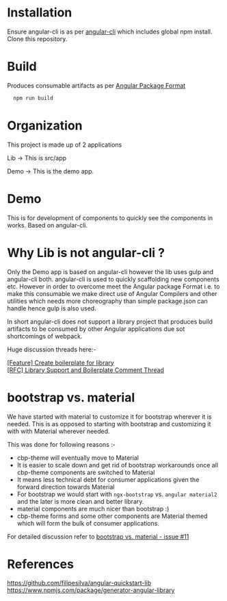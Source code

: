 # Installation

Ensure angular-cli is as per [angular-cli](https://cli.angular.io/) which includes global npm install.
Clone this repository.

# Build

Produces consumable artifacts as per [Angular Package Format](https://docs.google.com/document/d/1CZC2rcpxffTDfRDs6p1cfbmKNLA6x5O-NtkJglDaBVs/preview)


```bash
  npm run build
 ```

# Organization

This project is made up of 2 applications

Lib -> This is src/app

Demo -> This is the demo app.

# Demo

This is for development of components to quickly see the components in works.
Based on angular-cli.  

# Why Lib is not angular-cli ?

Only the Demo app is based on angular-cli however the lib uses gulp and angular-cli both. angular-cli is used to quickly scaffolding new components etc.
However in order to overcome meet the Angular package Format i.e. to make this consumable we make direct use of Angular Compilers and other utilities which needs more choreography than simple package.json can handle hence gulp is also used.
  

In short angular-cli does not support a library project that produces build artifacts to be consumed by other Angular applications due sot shortcomings of webpack.

Huge discussion threads here:- 

[[Feature] Create boilerplate for library](https://github.com/angular/angular-cli/issues/1692)  
[[RFC] Library Support and Boilerplate Comment Thread](https://github.com/angular/angular-cli/issues/6510) 


# bootstrap vs. material

We have started with material to customize it for bootstrap wherever it is needed. 
This is as opposed to starting with bootstrap and customizing it with with Material wherever needed.

This was done for following reasons :-  

* cbp-theme will eventually move to Material
* It is easier to scale down and get rid of bootstrap workarounds once all cbp-theme components are switched to Material
* It means less technical debt for consumer applications given the forward direction towards Material
* For bootstrap we would start with `ngx-bootstrap` vs. `angular material2` and the later is more clean and better library.   
* material components are much nicer than bootstrap :) 
* cbp-theme forms and some other components are Material themed which will form the bulk of consumer applications.

For detailed discussion refer to [ bootstrap vs. material - issue #11](https://github.com/US-CBP/ngx-cbp-theme/issues/11)

# References

https://github.com/filipesilva/angular-quickstart-lib
https://www.npmjs.com/package/generator-angular-library

